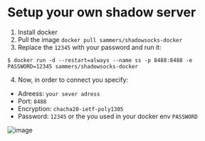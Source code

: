 # Setup your own shadow server

1. Install docker
2. Pull the image `docker pull sammers/shadowsocks-docker`
3. Replace the `12345` with your password and run it:
```
$ docker run -d --restart=always --name ss -p 8488:8488 -e PASSWORD=12345 sammers/shadowsocks-docker
```
4. Now, in order to connect you specify:
  * Adreess: `your sever adress`
  * Port: `8488`
  * Encryption: `chacha20-ietf-poly1305`
  * Password: `12345` or the you used in your docker env `PASSWORD`

![image](https://github.com/user-attachments/assets/fb6ad764-765d-4f8a-b920-22773c5c15b2)
